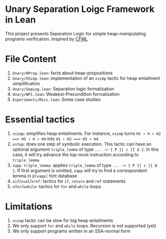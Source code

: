 # Unary Separation Loigc Framework in Lean

This project presents Separation Logic for simple heap-manipulating programs verification. Inspired by [CFML](https://softwarefoundations.cis.upenn.edu/slf-current/index.html)

# File Content

1. `Unary/HProp.lean`: facts about heap-propositions 
2. `Unary/XSimp.lean`: implementation of an `xsimp` tactic for heap entailment simplification
3. `Unary/SepLog.lean`: Separation logic formalization
4. `Unary/WP1.lean`: Weakest-Precondition formalization
5. `Experiments/Misc.lean`: Some case studies

# Essential tactics

1. `xsimp`: simplifies heap entailments. For instance, `xsimp` turns `H1 ∗ H ∗ H2 ==> H3 ∗ H ∗ H4` into `H1 ∗ H2 ==> H3 ∗ H4`
2. `xstep`: does one step of symbolic execution. This tactic can have an optional argument `triple_lemma` of type `... -> { P }[ c ]{ Q }`. In this case, it will try advance the top-most instruction according to `triple_lemma`
3. `xapp triple_lemma`: applies `triple_lemma` of type `... -> { P }[ c ]{ Q }`. If first argument is omitted, `xapp` will try to find a correspondent lemma in `@[xapp]` hint database
4. `xif`/`xval`/`xref`: tactics for `if`, `return` and `ref` statements
5. `xfor`/`xwhile`: tactics for `for` and `while` loops

# Limitations 
1. `xsimp` tactic can be slow for big heap entailments
2. We only support `for` and `while` loops. Recursion is not supported (yet)
3. We only support programs written in an SSA-normal form
